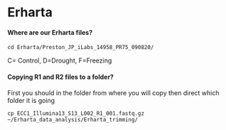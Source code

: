 # Erharta 

#### Where are our Erharta files?

```
cd Erharta/Preston_JP_iLabs_14958_PR75_090820/
```
C= Control, D=Drought, F=Freezing

#### Copying R1 and R2 files to a folder?

First you should in the folder from where you will copy then direct which folder it is going

```
cp ECC1_Illumina13_S13_L002_R1_001.fastq.gz ~/Erharta_data_analysis/Erharta_trimming/
```
